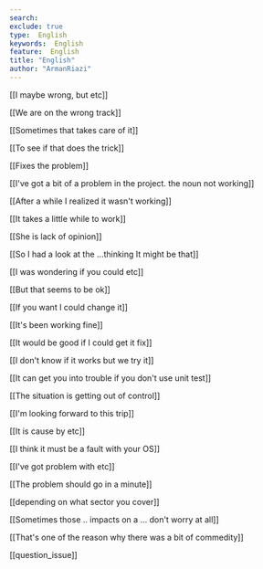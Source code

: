 ```yaml
---
search:
exclude: true
type:  English
keywords:  English
feature:  English
title: "English"
author: "ArmanRiazi"
---
```


[[I maybe wrong, but etc]]

 [[We are on the wrong track]]

 [[Sometimes that takes care of it]]

 [[To see if that does the trick]]

 [[Fixes the problem]]

 [[I've got a bit of a problem in the project. the noun not working]]

 [[After a while I realized it wasn't working]]

 [[It takes a little while to work]]

 [[She is lack of opinion]]

 [[So I had a look at the ...thinking It might be that]]

[[I was wondering if you could etc]]

 [[But that seems to be ok]]

 [[If you want I could change it]]

[[It's been working fine]]

 [[It would be good if I could get it fix]]

 [[I don't know if it works but we try it]]

 [[It can get you into trouble if you don't use unit test]]

[[The situation is getting out of control]]

[[I'm looking forward to this trip]]

[[It is cause by etc]]

[[I think it must be a fault with your OS]]

[[I've got problem with etc]]

[[The problem should go in a minute]]

 [[depending on what sector you cover]]

[[Sometimes those .. impacts on a ... don't worry at all]]

[[That's one of the reason why there was a bit of commedity]]

[[question_issue]]